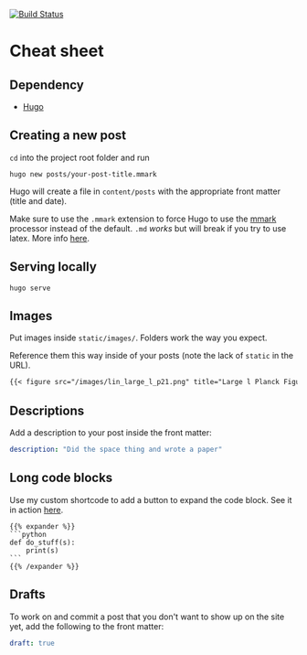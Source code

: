 [![Build Status](https://travis-ci.org/xzackli/xzackli.github.io.svg?branch=master)]()

# Cheat sheet

## Dependency
* [Hugo](https://gohugo.io/)

## Creating a new post
`cd` into the project root folder and run

```
hugo new posts/your-post-title.mmark
```

Hugo will create a file in `content/posts` with the appropriate front matter (title and date).

Make sure to use the `.mmark` extension to force Hugo to use the [mmark](https://github.com/miekg/mmark) processor instead of the default. `.md` *works* but will break if you try to use latex. More info [here](https://gohugo.io/content-management/formats/#issues-with-markdown).

## Serving locally
```
hugo serve
```

## Images
Put images inside `static/images/`. Folders work the way you expect.

Reference them this way inside of your posts (note the lack of `static` in the URL).

```md
{{< figure src="/images/lin_large_l_p21.png" title="Large l Planck Figure 21 Linear Y" >}}
```

## Descriptions
Add a description to your post inside the front matter:
```yaml
description: "Did the space thing and wrote a paper"
```

## Long code blocks
Use my custom shortcode to add a button to expand the code block. See it in action [here](https://blog.jse.li/posts/marveloptics-malware/).

    {{% expander %}}
    ```python
    def do_stuff(s):
        print(s)
    ```
    {{% /expander %}}

## Drafts
To work on and commit a post that you don't want to show up on the site yet, add the following to the front matter:

```yaml
draft: true
```

